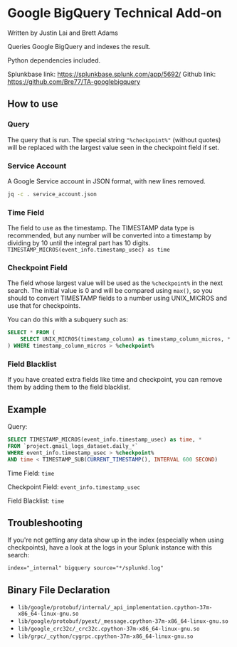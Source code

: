 # Google BigQuery Technical Add-on

Written by Justin Lai and Brett Adams

Queries Google BigQuery and indexes the result.

Python dependencies included.

Splunkbase link: https://splunkbase.splunk.com/app/5692/
Github link: https://github.com/Bre77/TA-googlebigquery

## How to use

### Query

The query that is run. The special string `"%checkpoint%"` (without quotes) will be replaced with the largest value seen in the checkpoint field if set.

### Service Account

A Google Service account in JSON format, with new lines removed.

```sh
jq -c . service_account.json
```

### Time Field

The field to use as the timestamp. The TIMESTAMP data type is recommended, but any number will be converted into a timestamp by dividing by 10 until the integral part has 10 digits.
`TIMESTAMP_MICROS(event_info.timestamp_usec) as time`

### Checkpoint Field

The field whose largest value will be used as the `%checkpoint%` in the next search. The initial value is 0 and will be compared using `max()`, so you should to convert TIMESTAMP fields to a number using UNIX_MICROS and use that for checkpoints.

You can do this with a subquery such as:

```sql
SELECT * FROM (
    SELECT UNIX_MICROS(timestamp_column) as timestamp_column_micros, * FROM `table`
) WHERE timestamp_column_micros > %checkpoint% 
```

### Field Blacklist

If you have created extra fields like time and checkpoint, you can remove them by adding them to the field blacklist.

## Example

Query:

```sql
SELECT TIMESTAMP_MICROS(event_info.timestamp_usec) as time, *
FROM `project.gmail_logs_dataset.daily_*`
WHERE event_info.timestamp_usec > %checkpoint%
AND time < TIMESTAMP_SUB(CURRENT_TIMESTAMP(), INTERVAL 600 SECOND)
```

Time Field: `time`

Checkpoint Field: `event_info.timestamp_usec`

Field Blacklist: `time`

## Troubleshooting

If you're not getting any data show up in the index (especially when using checkpoints), have a look at the logs in your Splunk instance with this search:

```spl
index="_internal" bigquery source="*/splunkd.log"
```

## Binary File Declaration

* `lib/google/protobuf/internal/_api_implementation.cpython-37m-x86_64-linux-gnu.so`
* `lib/google/protobuf/pyext/_message.cpython-37m-x86_64-linux-gnu.so`
* `lib/google_crc32c/_crc32c.cpython-37m-x86_64-linux-gnu.so`
* `lib/grpc/_cython/cygrpc.cpython-37m-x86_64-linux-gnu.so`
